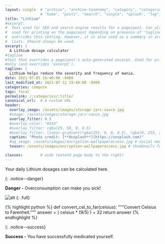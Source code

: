 ```yaml
---
layout: single  # "archive", "archive-taxonomy", "category", "categories",
                # "home", "posts", "search", "single", "splash", "tag", "tags"
title: "Lithium"
#excerpt:
#  Text used for SEO and search engine results for a page/post. Can also be
#  used for printing on the page/post depending on presence of 'tagline', which
#  overrides this setting. However, it is also used as a summary in archive
#  lists. Should always be used.
excerpt: |
  A Lithium dosage calculator
#tagline
#Text that overrides a page/post's auto-generated excerpt. Used for printing
#only (and overrides 'excerpt').
tagline: |
  Lithium helps reduce the severity and frequency of mania.
date: 2021-07-05 19:40:00 -0400
last_modified_at: 2021-07-12 19:40:00 -0400
categories: compute
tags: focal
permalink: /:categories/:title/
canonical_url:  # A custom URL
header:
  overlay_image: /assets/images/storage-jars-sauce.jpg
  #image: /assets/images/storage-jars-sauce.jpg
  overlay_filter: 0.5
  #overlay_color: "#333"
  #overlay_filter: rgba(25, 50, 0, 0.5)
  #overlay_filter: linear-gradient(rgba(255, 0, 0, 0.5), rgba(0, 255, 255, 0.5)
  caption: "Photo credit: [**Unsplash**](https://unsplash.com)"
  #og_image: /assets/images/encryption-wallpaperaccess.jpg # social media sharing preview image
  teaser: /assets/images/encryption-wallpaperaccess.jpg # thumbnails for 'entries_layout: grid'

classes:        # wide (extend page body to the right)
---
```


Your daily Lithium dosages can be calculated here.

{: .notice--danger}

**Danger -** Overconsumption can make you sick!

![alt](/assets/images/storage-small-boxes.jpg)
{: .full}

{% highlight python %}
def convert_cel_to_far(celsius):
    """Convert Celsius to Farenheit."""
    answer = ( celsius * (9/5) ) + 32
    return answer
{% endhighlight %}

{: .notice--success}

**Success -** You have successfully medicated yourself.
